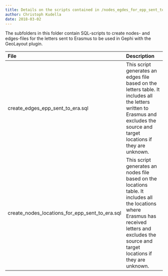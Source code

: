 ```yaml
---
title: Details on the scripts contained in /nodes_egdes_for_epp_sent_to_era/
author: Christoph Kudella
date: 2018-03-02
---
```

The subfolders in this folder contain SQL-scripts to create nodes- and edges-files for the letters sent to Erasmus to be used in Gephi with the GeoLayout plugin.

| File | Description |
| :------------- | :------------- |
| create_edges_epp_sent_to_era.sql | This script generates an edges file based on the letters table. It includes all the letters written to Erasmus and excludes the source and target locations if they are unknown. |
| create_nodes_locations_for_epp_sent_to_era.sql | This script generates an nodes file based on the locations table. It includes all the locations where Erasmus has received letters and excludes the source and target locations if they are unknown. |
